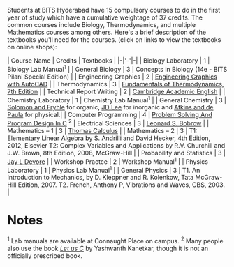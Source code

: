 <!-- TITLE: First Year Courses -->
<!-- SUBTITLE: Information about the first year courses, which are common to all branches (except B. Pharma. students).-->

Students at BITS Hyderabad have 15 compulsory courses to do in the first year of study which have a cumulative weightage of 37 credits. The common courses include Biology, Thermodynamics, and multiple Mathematics courses among others. Here's a brief description of the textbooks you'll need for the courses. (click on links to view the textbooks on online shops):

| Course Name | Credits | Textbooks |
|-|'-'|-|
| Biology Laboratory | 1 | Biology Lab Manual<sup>1</sup> |
| General Biology | 3 | Concepts in Biology (14e - BITS Pilani Special Edition)  |
| Engineering Graphics | 2 | [Engineering Graphics with AutoCAD](https://amzn.to/2OibRYP) |
| Thermodynamics | 3 | [Fundamentals of Thermodynamics, 7th Edition](https://amzn.to/2v6jvMK) |
| Technical Report Writing | 2 | [Cambridge Academic English](https://amzn.to/2mJSc7a) |
| Chemistry Laboratory | 1 | Chemistry Lab Manual<sup>1</sup> |
| General Chemistry | 3 |  [Solomon and Fryhle](https://amzn.to/2NGEjCr) for organic, [JD Lee](https://amzn.to/2A7PFxf) for inorganic and [Atkins and de Paula](https://amzn.to/2Acf49e) for physical.|
| Computer Programming | 4 | [Problem Solving And Program Design In C](https://amzn.to/2v6WeKL) <sup>2</sup> |
 Electrical Sciences | 3 | [Leonard S. Bobrow](https://amzn.to/2LoKRsH) |
| Mathematics – 1 | 3 | [Thomas Calculus](https://amzn.to/2mFolgq) |
| Mathematics – 2 | 3 | T1: Elementary Linear Algebra by S. Andrilli and David Hecker, 4th Edition, 2012, Elsevier T2: Complex Variables and Applications by R.V. Churchill and J.W. Brown, 8th Edition, 2008, McGraw-Hill |
| Probability and Statistics | 3 | [Jay L Devore](https://amzn.to/2Ahb07M) |
| Workshop Practce | 2 | Workshop Manual<sup>1</sup> |
| Physics Laboratory | 1 | Physics Lab Manual<sup>1</sup> |
| General Physics | 3 | T1. An Introduction to Mechanics, by D. Kleppner and R. Kolenkow, Tata McGraw-Hill Edition, 2007. T2. French, Anthony P, Vibrations and Waves, CBS, 2003. |

# Notes

<sup>1</sup> Lab manuals are available at Connaught Place on campus. 
<sup>2</sup> Many people also use the book *[Let us C](https://amzn.to/2v4vxGK)* by Yashwanth Kanetkar, though it is not an officially prescribed book. 